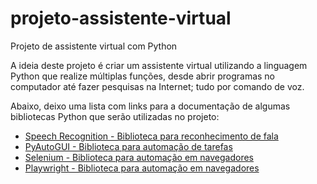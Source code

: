 # projeto-assistente-virtual

Projeto de assistente virtual com Python

A ideia deste projeto é criar um assistente virtual utilizando a linguagem Python que realize múltiplas funções, desde abrir programas no computador até fazer pesquisas na Internet; tudo por comando de voz.

Abaixo, deixo uma lista com links para a documentação de algumas bibliotecas Python que serão utilizadas no projeto:

<ul>
    <li><a href="https://github.com/Uberi/speech_recognition/blob/master/reference/library-reference.rst" target="_blank" rel="external">Speech Recognition - Biblioteca para reconhecimento de fala</a>
    <li><a href="https://pyautogui.readthedocs.io/en/latest/" target="_blank" rel="external">PyAutoGUI - Biblioteca para automação de tarefas</a>
    <li><a href="https://www.selenium.dev/documentation/" target="_blank" rel="external">Selenium - Biblioteca para automação em navegadores</a>
    <li><a href="https://playwright.dev/docs/intro" target="_blank" rel="external">Playwright - Biblioteca para automação em navegadores</a>
</ul>
